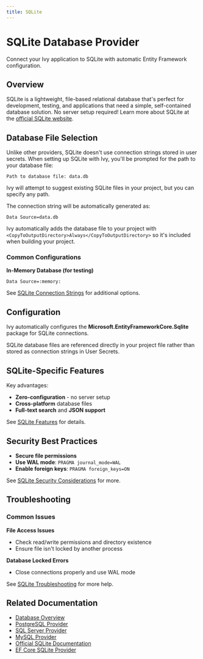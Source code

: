 ```yaml
---
title: SQLite
---
```


# SQLite Database Provider

<Ingress>
Connect your Ivy application to SQLite with automatic Entity Framework configuration.
</Ingress>

## Overview

SQLite is a lightweight, file-based relational database that's perfect for development, testing, and applications that need a simple, self-contained database solution. No server setup required! Learn more about SQLite at the [official SQLite website](https://www.sqlite.org/).

## Database File Selection

Unlike other providers, SQLite doesn't use connection strings stored in user secrets. When setting up SQLite with Ivy, you'll be prompted for the path to your database file:

```terminal
Path to database file: data.db
```

Ivy will attempt to suggest existing SQLite files in your project, but you can specify any path.

The connection string will be automatically generated as:

```text
Data Source=data.db
```

Ivy automatically adds the database file to your project with `<CopyToOutputDirectory>Always</CopyToOutputDirectory>` so it's included when building your project.

### Common Configurations

**In-Memory Database (for testing)**
```text
Data Source=:memory:
```

See [SQLite Connection Strings](https://www.connectionstrings.com/sqlite/) for additional options.

## Configuration

Ivy automatically configures the **Microsoft.EntityFrameworkCore.Sqlite** package for SQLite connections.

SQLite database files are referenced directly in your project file rather than stored as connection strings in User Secrets.

## SQLite-Specific Features

Key advantages:
- **Zero-configuration** - no server setup
- **Cross-platform** database files
- **Full-text search** and **JSON support**

See [SQLite Features](https://www.sqlite.org/features.html) for details.

## Security Best Practices

- **Secure file permissions**
- **Use WAL mode**: `PRAGMA journal_mode=WAL`
- **Enable foreign keys**: `PRAGMA foreign_keys=ON`

See [SQLite Security Considerations](https://www.sqlite.org/security.html) for more.

## Troubleshooting

### Common Issues

**File Access Issues**
- Check read/write permissions and directory existence
- Ensure file isn't locked by another process

**Database Locked Errors**
- Close connections properly and use WAL mode

See [SQLite Troubleshooting](https://www.sqlite.org/faq.html) for more help.

## Related Documentation

- [Database Overview](01_Overview.md)
- [PostgreSQL Provider](PostgreSql.md)
- [SQL Server Provider](SqlServer.md)
- [MySQL Provider](MySql.md)
- [Official SQLite Documentation](https://www.sqlite.org/docs.html)
- [EF Core SQLite Provider](https://learn.microsoft.com/en-us/ef/core/providers/sqlite/)